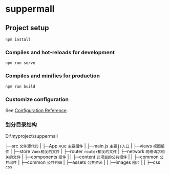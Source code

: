 # suppermall

## Project setup
```
npm install
```

### Compiles and hot-reloads for development
```
npm run serve
```

### Compiles and minifies for production
```
npm run build
```

### Customize configuration
See [Configuration Reference](https://cli.vuejs.org/config/).

### 划分目录结构

D:\myproject\suppermall

├─src `文件源代码`
|  ├─App.vue `主要组件`
|  ├─main.js `主要js入口`
|  ├─views `视图组件`
|  ├─store `Vuex相关的文件`
|  ├─router `router相关的文件`
|  ├─network `网络请求相关的文件`
|  ├─components `组件`
|  |     ├─content `此项目的公共组件`
|  |     ├─common `公共组件`
|  ├─common `公共代码`
|  ├─assets `公共资源`
|  |   ├─images `图片`
|  |   ├─css `css`

